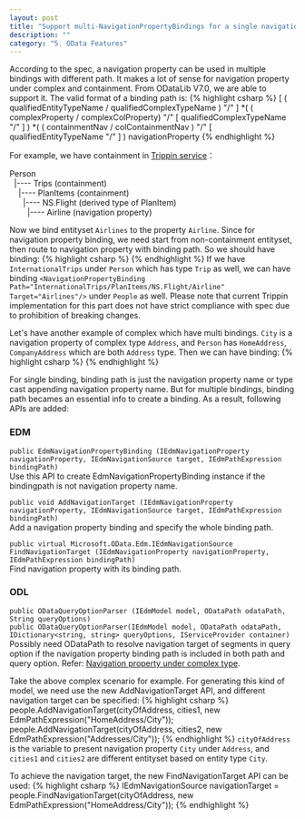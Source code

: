 ```yaml
---
layout: post
title: "Support multi-NavigationPropertyBindings for a single navigation property"
description: ""
category: "5. OData Features"
---
```


According to the spec, a navigation property can be used in multiple bindings with different path. It makes a lot of sense for navigation property under complex and containment. From ODataLib V7.0, we are able to support it.
The valid format of a binding path is:
{% highlight csharp %}
[ ( qualifiedEntityTypeName / qualifiedComplexTypeName ) "/" ] 
                    *( ( complexProperty / complexColProperty) "/" [ qualifiedComplexTypeName "/" ] ) 
                    *( ( containmentNav / colContainmentNav ) "/" [ qualifiedEntityTypeName "/" ] )
                    navigationProperty
{% endhighlight %}

For example, we have containment in [Trippin service](http://services.odata.org/V4/(S(qqntzoewadope25a3bh2d5bi))/TripPinServiceRW/$metadata)：

Person <br />
&nbsp;&nbsp;|---- Trips (containment) <br />
&nbsp;&nbsp;&nbsp;&nbsp;|---- PlanItems (containment) <br />
&nbsp;&nbsp;&nbsp;&nbsp;&nbsp;&nbsp;|---- NS.Flight (derived type of PlanItem) <br />
&nbsp;&nbsp;&nbsp;&nbsp;&nbsp;&nbsp;&nbsp;&nbsp;|---- Airline (navigation property) <br />

Now we bind entityset `Airlines` to the property `Airline`. Since for navigation property binding, we need start from non-containment entityset, then route to navigation property with binding path. So we should have binding:
{% highlight csharp %}
<EntitySet Name="People" EntityType="NS.Person">
    <NavigationPropertyBinding Path="Trips/PlanItems/NS.Flight/Airline" Target="Airlines"/>
</EntitySet>
{% endhighlight %}
If we have `InternationalTrips` under `Person` which has type `Trip` as well, we can have binding `<NavigationPropertyBinding Path="InternationalTrips/PlanItems/NS.Flight/Airline" Target="Airlines"/>` under `People` as well.
Please note that current Trippin implementation for this part does not have strict compliance with spec due to prohibition of breaking changes.

Let's have another example of complex which have multi bindings. `City` is a navigation property of complex type `Address`, and `Person` has `HomeAddress`, `CompanyAddress` which are both `Address` type. Then we can have binding:
{% highlight csharp %}
<EntitySet Name="People" EntityType="Sample.Person">
    <NavigationPropertyBinding Path="HomeAddress/City" Target="Cities1" />
    <NavigationPropertyBinding Path="CompanyAddress/City" Target="Cities2" />
</EntitySet>
{% endhighlight %}

For single binding, binding path is just the navigation property name or type cast appending navigation property name. But for multiple bindings, binding path becames an essential info to create a binding.
As a result, following APIs are added:

### EDM ###
`public EdmNavigationPropertyBinding (IEdmNavigationProperty navigationProperty, IEdmNavigationSource target, IEdmPathExpression bindingPath)` <br />
Use this API to create EdmNavigationPropertyBinding instance if the bindingpath is not navigation property name.

 `public void AddNavigationTarget (IEdmNavigationProperty navigationProperty, IEdmNavigationSource target, IEdmPathExpression bindingPath)` <br />
Add a navigation property binding and specify the whole binding path.

`public virtual Microsoft.OData.Edm.IEdmNavigationSource FindNavigationTarget (IEdmNavigationProperty navigationProperty, IEdmPathExpression bindingPath)` <br />
Find navigation property with its binding path.
	
### ODL ###
`public ODataQueryOptionParser (IEdmModel model, ODataPath odataPath, String queryOptions)` <br />
`public ODataQueryOptionParser(IEdmModel model, ODataPath odataPath, IDictionary<string, string> queryOptions, IServiceProvider container)` <br />
Possibly need ODataPath to resolve navigation target of segments in query option if the navigation property binding path is included in both path and query option. Refer: [Navigation property under complex type](http://luoyan0517.github.io/odata.net/v7/#06-18-navigation-under-complex).

Take the above complex scenario for example. For generating this kind of model, we need use the new AddNavigationTarget API, and different navigation target can be specified:
{% highlight csharp %}
people.AddNavigationTarget(cityOfAddress, cities1, new EdmPathExpression("HomeAddress/City"));
people.AddNavigationTarget(cityOfAddress, cities2, new EdmPathExpression("Addresses/City"));
{% endhighlight %}
`cityOfAddress` is the variable to present navigation property `City` under `Address`, and `cities1` and `cities2` are different entityset based on entity type `City`.

To achieve the navigation target, the new FindNavigationTarget API can be used:
{% highlight csharp %}
IEdmNavigationSource navigationTarget = people.FindNavigationTarget(cityOfAddress, new EdmPathExpression("HomeAddress/City"));
{% endhighlight %}
